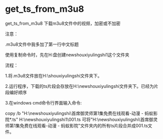 # get_ts_from_m3u8
get_ts_from_m3u8    下载m3u8文件中的视频，加密或不加密

注意：

.m3u8文件中我多加了第一行中文标题


使用复制命令时，先在H:盘创建newshouxiyulingshi1这个文件夹


流程：

1.将.m3u8文件放在H:\shouxiyulingshi文件夹下。


2.运行程序，下载的ts片段会存放在H:\\newshouxiyulingshi文件夹下。已经为片段编好顺序


3.在windows cmd命令行界面输入命令:

copy /b "H:\newshouxiyulingshi\首席御灵师第1集免费在线观看-动漫 - 蚂蚁影院\*.ts" H:\newshouxiyulingshi1\001.ts
可将"H:\newshouxiyulingshi\首席御灵师第1集免费在线观看-动漫 - 蚂蚁影院"文件夹内的所有ts片段合并成001.ts文件。
